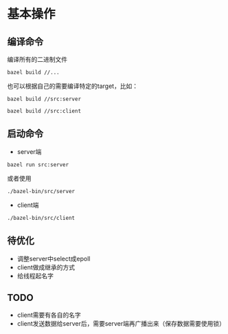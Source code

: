# 基本操作

## 编译命令

编译所有的二进制文件
```
bazel build //...
```

也可以根据自己的需要编译特定的target，比如：
```
bazel build //src:server
```
```
bazel build //src:client
```

## 启动命令

* server端
```
bazel run src:server
```
或者使用
```
./bazel-bin/src/server
```
* client端
```
./bazel-bin/src/client
```

## 待优化

* 调整server中select成epoll
* client做成继承的方式
* 给线程起名字

## TODO

* client需要有各自的名字
* client发送数据给server后，需要server端再广播出来（保存数据需要使用锁）
